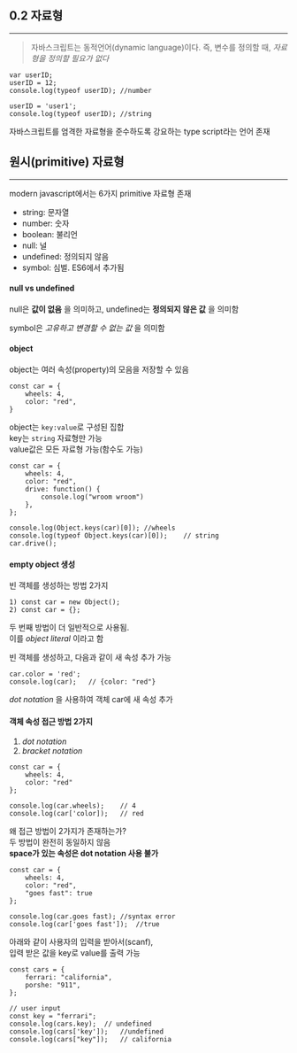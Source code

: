 ## 0.2 자료형

---

> 자바스크립트는 동적언어(dynamic language)이다. 즉, 변수를 정의할 때, _자료형을 정의할 필요가 없다_

```
var userID;
userID = 12;
console.log(typeof userID); //number

userID = 'user1';
console.log(typeof userID); //string
```

자바스크립트를 엄격한 자료형을 준수하도록 강요하는 type script라는 언어 존재

## 원시(primitive) 자료형

---

modern javascript에서는 6가지 primitive 자료형 존재

- string: 문자열
- number: 숫자
- boolean: 불리언
- null: 널
- undefined: 정의되지 않음
- symbol: 심벌. ES6에서 추가됨

#### null vs undefined

null은 **값이 없음** 을 의미하고, undefined는 **정의되지 않은 값** 을 의미함

symbol은 _고유하고 변경할 수 없는 값_ 을 의미함

#### object

object는 여러 속성(property)의 모음을 저장할 수 있음

```
const car = {
    wheels: 4,
    color: "red",
}
```

object는 `key:value`로 구성된 집합  
key는 `string` 자료형만 가능  
value값은 모든 자료형 가능(함수도 가능)  

```
const car = {
    wheels: 4,
    color: "red",
    drive: function() {
        console.log("wroom wroom")
    },
};

console.log(Object.keys(car)[0]); //wheels
console.log(typeof Object.keys(car)[0]);    // string
car.drive();
```

#### empty object 생성
빈 객체를 생성하는 방법 2가지
```
1) const car = new Object();
2) const car = {};
```

두 번째 방법이 더 일반적으로 사용됨.  
이를 _object literal_ 이라고 함

빈 객체를 생성하고, 다음과 같이 새 속성 추가 가능
```
car.color = 'red';
console.log(car);   // {color: "red"}
```

_dot notation_ 을 사용하여 객체 car에 새 속성 추가

#### 객체 속성 접근 방법 2가지
1) _dot notation_
2) _bracket notation_

```
const car = {
    wheels: 4,
    color: "red"
};

console.log(car.wheels);    // 4
console.log(car['color]);   // red
```

왜 접근 방법이 2가지가 존재하는가?  
두 방법이 완전히 동일하지 않음  
__space가 있는 속성은 dot notation 사용 불가__

```
const car = {
    wheels: 4,
    color: "red",
    "goes fast": true
};

console.log(car.goes fast); //syntax error
console.log(car['goes fast']);  //true
```

아래와 같이 사용자의 입력을 받아서(scanf),  
입력 받은 값을 key로 value를 출력 가능  

```
const cars = {
    ferrari: "california",
    porshe: "911",
};

// user input
const key = "ferrari";
console.log(cars.key);  // undefined
console.log(cars['key']);   //undefined
console.log(cars["key"]);   // california
```

